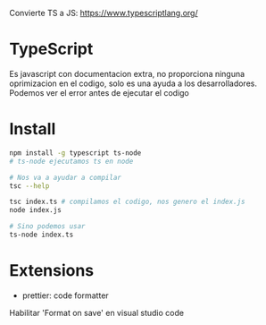 
Convierte TS a JS: https://www.typescriptlang.org/

# TypeScript
Es javascript con documentacion extra, no proporciona ninguna oprimizacion en el codigo, solo es una ayuda a los desarrolladores. Podemos ver el error antes de ejecutar el codigo

# Install

```sh
npm install -g typescript ts-node
# ts-node ejecutamos ts en node

# Nos va a ayudar a compilar
tsc --help

tsc index.ts # compilamos el codigo, nos genero el index.js
node index.js

# Sino podemos usar
ts-node index.ts
```

# Extensions
- prettier: code formatter

Habilitar 'Format on save' en visual studio code
